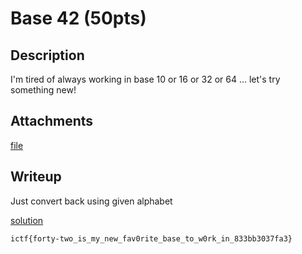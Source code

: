 # Base 42 (50pts)

## Description

I'm tired of always working in base 10 or 16 or 32 or 64 ... let's try something new!

## Attachments

[file](./base42.py)

## Writeup

Just convert back using given alphabet

[solution](./solution.py)

`ictf{forty-two_is_my_new_fav0rite_base_to_w0rk_in_833bb3037fa3}`